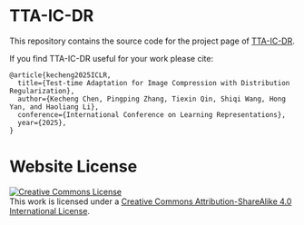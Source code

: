 # TTA-IC-DR

This repository contains the source code for the project page of [TTA-IC-DR](https://tonyckc.github.io/TTA-IC-DR/).

If you find TTA-IC-DR useful for your work please cite:
```
@article{kecheng2025ICLR,
  title={Test-time Adaptation for Image Compression with Distribution Regularization},
  author={Kecheng Chen, Pingping Zhang, Tiexin Qin, Shiqi Wang, Hong Yan, and Haoliang Li},
  conference={International Conference on Learning Representations},
  year={2025},
}
```

# Website License
<a rel="license" href="http://creativecommons.org/licenses/by-sa/4.0/"><img alt="Creative Commons License" style="border-width:0" src="https://i.creativecommons.org/l/by-sa/4.0/88x31.png" /></a><br />This work is licensed under a <a rel="license" href="http://creativecommons.org/licenses/by-sa/4.0/">Creative Commons Attribution-ShareAlike 4.0 International License</a>.
